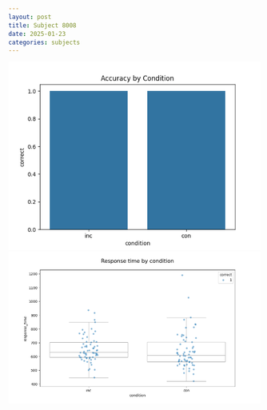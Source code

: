 ```yaml
---
layout: post
title: Subject 8008
date: 2025-01-23
categories: subjects
---
```


![](data/8008/run-19/8008_NF_acc.png)
![](data/8008/run-19/8008_NF_rt.png)
